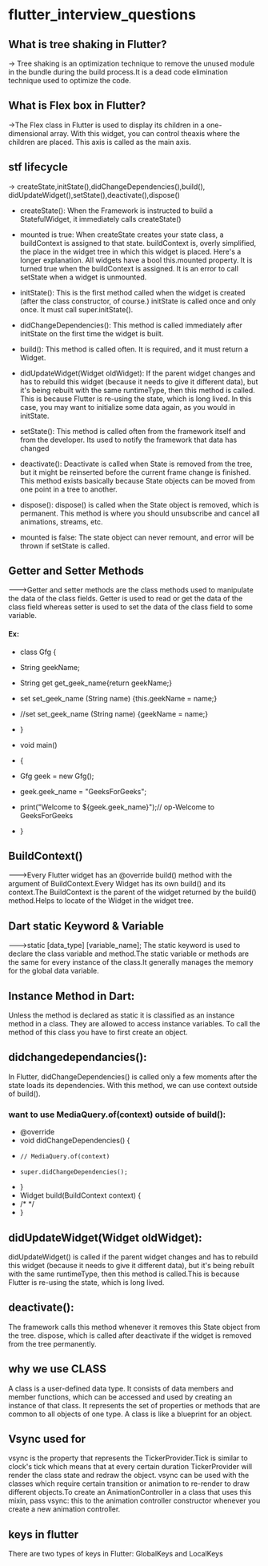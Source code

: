 # flutter_interview_questions

## What is tree shaking in Flutter?
-> Tree shaking is an optimization technique to remove the unused module in 
the bundle during the build process.It is a dead code elimination technique used 
to optimize the code.

<h2>What is Flex box in Flutter?</h2>
->The Flex class in Flutter is used to display its children in a one-dimensional 
array. With this widget, you can control theaxis where the children are placed. 
This axis is called as the main axis.

## stf lifecycle 
-> createState,initState(),didChangeDependencies(),build(),
didUpdateWidget(),setState(),deactivate(),dispose()

- createState(): When the Framework is instructed to build a StatefulWidget, it 
immediately calls createState()

- mounted is true: When createState creates your state class, a buildContext is 
assigned to that state. buildContext is, overly simplified, the place in the 
widget tree in which this widget is placed. Here's a longer explanation. All 
widgets have a bool this.mounted property. It is turned true when the buildContext 
is assigned. It is an error to call setState when a widget is unmounted.

- initState(): This is the first method called when the widget is created (after the 
class constructor, of course.) initState is called once and only once. It must call 
super.initState().

- didChangeDependencies(): This method is called immediately after initState on the 
first time the widget is built.

- build(): This method is called often. It is required, and it must return a Widget.

- didUpdateWidget(Widget oldWidget): If the parent widget changes and has to rebuild 
this widget (because it needs to give it different data), but it's being rebuilt with 
the same runtimeType, then this method is called. This is because Flutter is re-using 
the state, which is long lived. In this case, you may want to initialize some data again, 
as you would in initState.

- setState(): This method is called often from the framework itself and from the developer. 
Its used to notify the framework that data has changed

- deactivate(): Deactivate is called when State is removed from the tree, but it might be 
reinserted before the current frame change is finished. This method exists basically because 
State objects can be moved from one point in a tree to another.

- dispose(): dispose() is called when the State object is removed, which is permanent. 
This method is where you should unsubscribe and cancel all animations, streams, etc.

- mounted is false: The state object can never remount, and error will be thrown 
if setState is called.


## Getter and Setter Methods 
--->Getter and setter methods are the class methods used to 
manipulate the data of the class fields. Getter is used to read or get the data of 
the class field whereas setter is used to set the data of the class field to some 
variable.
#### Ex:
- class Gfg {
- String geekName;
- String get get_geek_name{return geekName;}
- set set_geek_name (String name) {this.geekName = name;}
- //set set_geek_name (String name) {geekName = name;}
- }

- void main()
- {
- Gfg geek = new Gfg();
- geek.geek_name = "GeeksForGeeks";
- print("Welcome to ${geek.geek_name}");// op-Welcome to GeeksForGeeks
- }

## BuildContext() 
--->Every Flutter widget has an @override build() method with the argument 
of BuildContext.Every Widget has its own build() and its context.The BuildContext is the 
parent of the widget returned by the build() method.Helps to locate of the Widget 
in the widget tree.

## Dart static Keyword & Variable 
--->static [data_type] [variable_name];
The static keyword is used to declare the class variable and method.The static variable 
or methods are the same for every instance of the class.It generally manages the memory 
for the global data variable.

## Instance Method in Dart:
Unless the method is declared as static it is classified as an instance method in a 
class. They are allowed to access instance variables. 
To call the method of this class you have to first create an object.

## didchangedependancies():
In Flutter, didChangeDependencies() is called only a few moments after the state loads its dependencies.
With this method, we can use context outside of build().
### want to use MediaQuery.of(context) outside of build():
- @override
- void didChangeDependencies() {
-     // MediaQuery.of(context)
-     super.didChangeDependencies();
- }
- Widget build(BuildContext context) {
-    /* */
- }

## didUpdateWidget(Widget oldWidget):
didUpdateWidget() is called if the parent widget changes and has to rebuild this widget (because it 
needs to give it different data), but it's being rebuilt with the same runtimeType, then this method 
is called.This is because Flutter is re-using the state, which is long lived.

## deactivate():
The framework calls this method whenever it removes this State object from the tree. dispose, which 
is called after deactivate if the widget is removed from the tree permanently.

## why we use CLASS
A class is a user-defined data type. It consists of data members and member functions, which can be 
accessed and used by creating an instance of that class. It represents the set of properties or 
methods that are common to all objects of one type. A class is like a blueprint for an object.

## Vsync used for
vsync is the property that represents the TickerProvider.Tick is similar to clock's tick which 
means that at every certain duration TickerProvider will render the class state and redraw the object.
vsync can be used with the classes which require certain transition or animation to re-render to draw 
different objects.To create an AnimationController in a class that uses this mixin, pass vsync: this to 
the animation controller constructor whenever you create a new animation controller.

## keys in flutter
There are two types of keys in Flutter: GlobalKeys and LocalKeys
